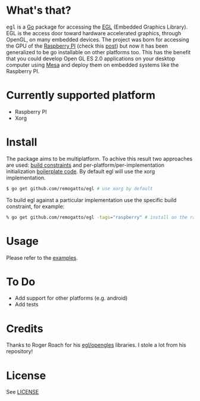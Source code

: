 # What's that?

<tt>egl</tt> is a [Go](http://golang.org) package for accessing the
[EGL](http://en.wikipedia.org/wiki/EGL_(OpenGL)) (Embedded Graphics
Library). EGL is the access door toward hardware accelerated graphics,
through OpenGL, on many embedded devices. The project was born for
accessing the GPU of the [Raspberry PI](http://raspberrypi.org) (check
this
[post](https://plus.google.com/u/0/100271912081202470197/posts/LQVYfrj49qA))
but now it has been generalized to be go installable on other
platforms too. This has the benefit that you could develop Open GL ES
2.0 applications on your desktop computer using
[Mesa](http://www.mesa3d.org/egl.html) and deploy them on embedded
systems like the Raspberry PI.

# Currently supported platform

* Raspberry PI
* Xorg

# Install

The package aims to be multiplatform. To achive this result two
approaches are used: [build
constraints](http://golang.org/pkg/go/build) and
per-platform/per-implementation initialization [boilerplate
code](platform/). By default egl will use the xorg implementation.

~~~bash
$ go get github.com/remogatto/egl # use xorg by default
~~~

To build egl against a particular implementation use the specific
build constraint, for example:

~~~bash
% go get github.com/remogatto/egl -tags="raspberry" # install on the raspberry
~~~

# Usage

Please refer to the [examples](examples/).

# To Do

* Add support for other platforms (e.g. android)
* Add tests

# Credits

Thanks to Roger Roach for his [egl/opengles](https://github.com/mortdeus/egles) libraries. I stole a lot from his repository!

# License

See [LICENSE](LICENSE)
